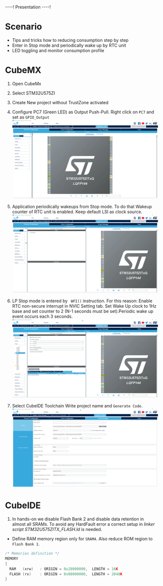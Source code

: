 ----!
Presentation
----!

# Scenario
- Tips and tricks how to reducing consumption step by step 
- Enter in Stop mode and periodically wake up by RTC unit
- LED toggling and monitor consumption profile

# CubeMX
1. Open CubeMx
2. Select STM32U575ZI
3. Create New project without TrustZone activated
4. Configure PC7 (Green LED) as Output Push-Pull. Right click on `PC7` and set as `GPIO_Output`
   ![gif3](./img/GPIO.gif)

5. Application periodically wakeups from Stop mode. To do that Wakeup counter of RTC unit is enabled. Keep default LSI as clock source.
![gif4](./img/RTC_1.gif)

6. LP Stop mode is entered by ` WFI()` instruction. For this reason:
Enable RTC non-secure interrupt in NVIC Setting tab.
Set Wake Up clock to 1Hz base and set counter to 2 (N-1 seconds must be set).Periodic wake up event occurs each 3 seconds. 
![gif5](./img/RTC_2.gif)

7. Select CubeIDE Toolchain
Write project name and `Generate Code`.
![gif6](./img/XM_generation.gif)

# CubeIDE
1. In hands-on we disable Flash Bank 2 and disable data retention in almost all SRAMs. To avoid any HardFault error a correct setup in *linker script STM32U575ZITX_FLASH.ld* is needed.

- Define RAM memory region only for `SRAM4`. Also reduce ROM region to `Flash Bank 1`.

```c
/* Memories definition */
MEMORY
{
  RAM	(xrw)	: ORIGIN = 0x28000000,	LENGTH = 16K
  FLASH	(rx)	: ORIGIN = 0x08000000,	LENGTH = 2048K
}
```
